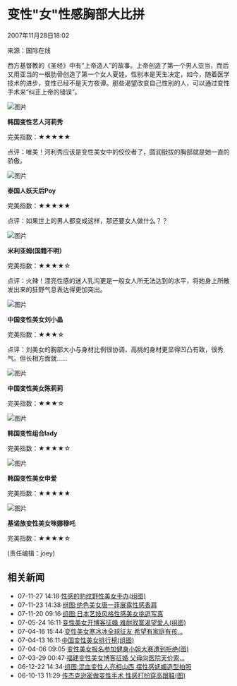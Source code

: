 # 变性"女"性感胸部大比拼

2007年11月28日18:02 

来源：国际在线

西方基督教的《圣经》中有“上帝造人”的故事。上帝创造了第一个男人亚当，而后又用亚当的一根肋骨创造了第一个女人夏娃。性别本是天生决定，如今，随着医学技术的进步，变性已经不是天方夜谭。那些渴望改变自己性别的人，可以通过变性手术来“纠正上帝的错误”。

![图片](https://photocdn.sohu.com/20061227/Img247292310.gif)

**韩国变性艺人河莉秀**

完美指数：★★★★★

点评：唯美！河利秀应该是变性美女中的佼佼者了，圆润挺拔的胸部就是她一直的骄傲。

![图片](https://photocdn.sohu.com/20071128/Img253661227.jpg)

**泰国人妖天后Poy**

完美指数：★★★★★

点评：如果世上的男人都变成这样，那还要女人做什么？？

![图片](https://photocdn.sohu.com/20071128/Img253661228.jpg)

**米利亚姆(国籍不明）**

完美指数：★★★★☆

点评：火辣！漂亮性感的迷人乳沟更是一般女人所无法达到的水平，将她身上所散发出来的狂野气息表达得更加突出。

![图片](https://photocdn.sohu.com/20071128/Img253661229.jpg)

**中国变性美女刘小晶**

完美指数：★★★☆

点评：刘美女的胸部大小与身材比例很协调，高挑的身材更显得凹凸有致，很秀气。但长相方面就……

![图片](https://photocdn.sohu.com/20071128/Img253661230.jpg)

**中国变性美女陈莉莉**

完美指数：★★★☆

![图片](https://photocdn.sohu.com/20071128/Img253661231.jpg)

**韩国变性组合lady**

完美指数：★★★★☆

![图片](https://photocdn.sohu.com/20071128/Img253661232.jpg)

**韩国变性美女申爱**

完美指数：★★★★★

![图片](https://photocdn.sohu.com/20071128/Img253661233.jpg)

**基诺族变性美女咪娜穆吒**

完美指数：★★★★☆

(责任编辑：joey)

## 相关新闻

- 07-11-27 14:18·[性感的豹纹野性美女手办(组图)](https://dm.sohu.com/20071127/n253505052.shtml)
- 07-11-23 14:38·[组图:绝色美女唐一菲展露性感香肩](https://yule.sohu.com/20071123/n253440167.shtml)
- 07-11-20 09:16·[组图:日本艺妓风格性感美女挑逗写真](https://yule.sohu.com/20071120/n253356385.shtml)
- 07-05-24 16:11·[变性美女开博客征婚 难耐寂寞渴望爱人(组图)](https://news.sohu.com/20070524/n250207178.shtml)
- 07-04-16 15:44·[变性美女寒冰冰全球征友 希望有家庭有孩...](https://news.sohu.com/20070416/n249475310.shtml)
- 07-04-13 16:11·[中国变性美女排行榜(组图)](https://news.sohu.com/20070413/n249417971.shtml)
- 07-04-06 09:05·[变性美女报名参加健身小姐大赛遭到拒绝(图)](https://it.sohu.com/20070406/n249242536.shtml)
- 07-03-29 00:47·[福建变性美女博客征婚 父母向医院天价索...](https://news.sohu.com/20070329/n249044855.shtml)
- 06-12-22 14:34·[组图:混血变性人亮相山西 摆性感妩媚造型拍照](https://news.sohu.com/20061222/n247206159_1.shtml)
- 06-10-13 11:29·[传杰克逊密做变性手术 性感打扮穿高跟鞋(图)](https://yule.sohu.com/20061013/n245779885.shtml)